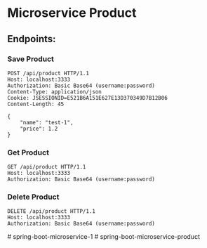 # Microservice Product

## Endpoints:

### Save Product

```
POST /api/product HTTP/1.1
Host: localhost:3333
Authorization: Basic Base64 (username:password)
Content-Type: application/json
Cookie: JSESSIONID=E521B6A151E627E13D370349D7B12B06
Content-Length: 45

{
    "name": "test-1",
    "price": 1.2
}
```

### Get Product

```
GET /api/product HTTP/1.1
Host: localhost:3333
Authorization: Basic Base64 (username:password)
```

### Delete Product

```
DELETE /api/product HTTP/1.1
Host: localhost:3333
Authorization: Basic Base64 (username:password)

```



#   s p r i n g - b o o t - m i c r o s e r v i c e - 1  
 #   s p r i n g - b o o t - m i c r o s e r v i c e - p r o d u c t  
 